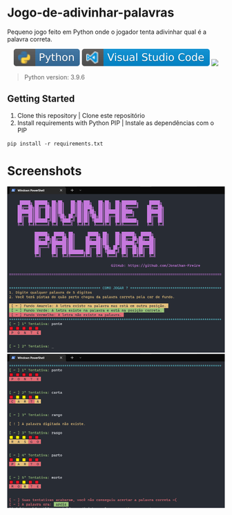 # Jogo-de-adivinhar-palavras
Pequeno jogo feito em Python onde o jogador tenta adivinhar qual é a palavra correta.

<p align="center">
  <img src="https://github.com/aleen42/badges/blob/master/src/python.svg">
  <img src="https://github.com/aleen42/badges/blob/master/src/visual_studio_code.svg">
  <img src="https://img.shields.io/badge/Version-1.0-brightgreen">
</p>

> Python version: 3.9.6

## Getting Started
1. Clone this repository | Clone este repositório
2. Install requirements with Python PIP | Instale as dependências com o PIP
```
pip install -r requirements.txt
```

# Screenshots
<img src="/screenshots/image1.png">
<img src="/screenshots/image2.png">

